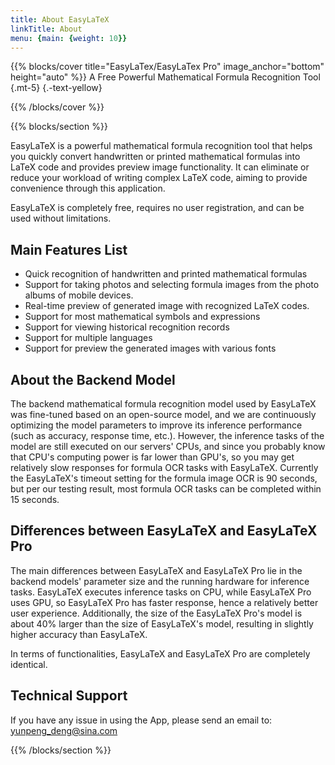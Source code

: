 ```yaml
---
title: About EasyLaTeX
linkTitle: About
menu: {main: {weight: 10}}
---
```


{{% blocks/cover title="EasyLaTex/EasyLaTex Pro" image_anchor="bottom" height="auto" %}}
A Free Powerful Mathematical Formula Recognition Tool
{.mt-5}
{.-text-yellow}

{{% /blocks/cover %}}

{{% blocks/section %}}

EasyLaTeX is a powerful mathematical formula recognition tool that helps you quickly convert handwritten or printed mathematical formulas into LaTeX code and provides preview image functionality. It can eliminate or reduce your workload of writing complex LaTeX code, aiming to provide convenience through this application.

EasyLaTeX is completely free, requires no user registration, and can be used without limitations.

## Main Features List

- Quick recognition of handwritten and printed mathematical formulas
- Support for taking photos and selecting formula images from the photo albums of mobile devices.
- Real-time preview of generated image with recognized LaTeX codes. 
- Support for most mathematical symbols and expressions
- Support for viewing historical recognition records
- Support for multiple languages
- Support for preview the generated images with various fonts


## About the Backend Model

The backend mathematical formula recognition model used by EasyLaTeX was fine-tuned based on an open-source model, and we are continuously optimizing the model parameters to improve its inference performance (such as accuracy, response time, etc.). However, the inference tasks of the model are still executed on our servers' CPUs, and since you probably know that CPU's computing power is far lower than GPU's, so you may get relatively slow responses for formula OCR tasks with EasyLaTeX. Currently the EasyLaTeX's timeout setting for the formula image OCR is 90 seconds, but per our testing result, most formula OCR tasks can be completed within 15 seconds.  


## Differences between EasyLaTeX and EasyLaTeX Pro

The main differences between EasyLaTeX and EasyLaTeX Pro lie in the backend models' parameter size and the running hardware for inference tasks. EasyLaTeX executes inference tasks on CPU, while EasyLaTeX Pro uses GPU, so EasyLaTeX Pro has faster response, hence a relatively better user experience. Additionally, the size of the EasyLaTeX Pro's model is about 40% larger than the size of EasyLaTeX's model, resulting in slightly higher accuracy than EasyLaTeX.  

In terms of functionalities, EasyLaTeX and EasyLaTeX Pro are completely identical.  

## Technical Support

If you have any issue in using the App, please send an email to: yunpeng_deng@sina.com

{{% /blocks/section %}}
